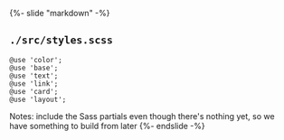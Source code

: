 {%- slide "markdown" -%}
## `./src/styles.scss`

`@use 'color';`<br/>
`@use 'base';`<br/>
`@use 'text';`<br/>
`@use 'link';`<br/>
`@use 'card';`<br/>
`@use 'layout';`

Notes:
include the Sass partials even though there's nothing yet, so we have something to build from later
{%- endslide -%}
